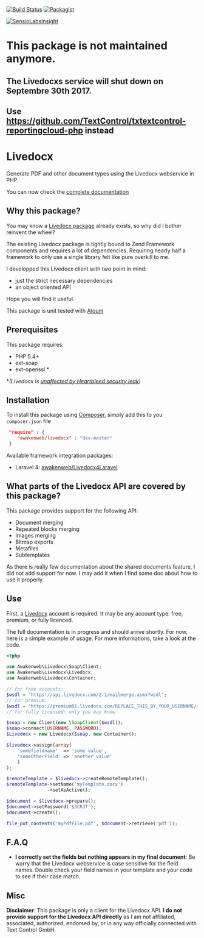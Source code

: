 [![Build Status](https://travis-ci.org/awakenweb/livedocx.svg?branch=master)](https://travis-ci.org/awakenweb/livedocx)
[![Packagist](https://img.shields.io/packagist/v/awakenweb/livedocx.svg)](https://packagist.org/packages/awakenweb/livedocx)

[![SensioLabsInsight](https://insight.sensiolabs.com/projects/71019cc4-c5ab-41eb-84ae-fd695d3c6db8/small.png)](https://insight.sensiolabs.com/projects/71019cc4-c5ab-41eb-84ae-fd695d3c6db8)


This package is not maintained anymore.
=======
The Livedocxs service will shut down on Septembre 30th 2017.
-------

Use https://github.com/TextControl/txtextcontrol-reportingcloud-php instead
-----------------------------------------


Livedocx
========
Generate PDF and other document types using the Livedocx webservice in PHP.

You can now check the [complete documentation](http://awakenweb.github.io/livedocx/)

Why this package?
-----------------

You may know a [Livedocx package](https://github.com/zendframework/ZendService_LiveDocx) already exists, so why did I bother reinvent the wheel?

The existing Livedocx package is tightly bound to Zend Framework components and requires a lot of dependencies. Requiring nearly half a framework to only use a single library felt like pure overkill to me.

I developped this Livedocx client with two point in mind:

* just the strict necessary dependencies
* an object oriented API

Hope you will find it useful.

This package is unit tested with [Atoum](https://github.com/atoum/atoum)

Prerequisites
-------------

This package requires:

* PHP 5.4+
* ext-soap
* ext-openssl *

*_(Livedocx is [unaffected by Heartbleed security leak](https://filippo.io/Heartbleed/#api.livedocx.com))_

Installation
------------

To install this package using [Composer](https://getcomposer.org/), simply add this to you `composer.json` file
```json
 "require" : {
    "awakenweb/livedocx" : "dev-master"
 }
```

Available framework integration packages:
* Laravel 4: [awakenweb/Livedocx4Laravel](https://github.com/awakenweb/livedocx4laravel)

What parts of the Livedocx API are covered by this package?
-----------------------------------------------------------

This package provides support for the following API:

* Document merging
* Repeated blocks merging
* Images merging
* Bitmap exports
* Metafiles
* Subtemplates

As there is really few documentation about the shared documents feature, I did not add support for now. I may add it when I find some doc about how to use it properly.

Use
---

First, a [Livedocx](http://www.livedocx.com/) account is required. It may be any account type: free, premium, or fully licenced.

The full documentation is in progress and should arrive shortly. For now, here is a simple example of usage. For more informations, take a look at the code.

```php
<?php

use Awakenweb\Livedocx\Soap\Client;
use Awakenweb\Livedocx\Livedocx;
use Awakenweb\Livedocx\Container;

// for free accounts:
$wsdl = 'https://api.livedocx.com/2.1/mailmerge.asmx?wsdl';
// for premium:
$wsdl = "https://premium01.livedocx.com/REPLACE_THIS_BY_YOUR_USERNAME/mailmerge.asmx?WSDL"
// for fully licensed: only you may know

$soap = new Client(new \SoapClient($wsdl));
$soap->connect(USERNAME, PASSWORD);
$Livedocx = new Livedocx($soap, new Container();

$livedocx->assign(array(
    'somefieldname'  => 'some value',
    'someOtherField' => 'another value'
    )
);

$remoteTemplate = $livedocx->createRemoteTemplate();
$remoteTemplate->setName('myTemplate.docx')
               ->setAsActive();

$document = $livedocx->prepare();
$document->setPassword('$3CR3T');
$document->create();

file_put_contents('myPdfFile.pdf', $document->retrieve('pdf'));
```

F.A.Q
-----

* **I correctly set the fields but nothing appears in my final document**: Be warry that the Livedocx webservice is case sensitive for the field names. Double check your field names in your template and your code to see if their case match.

Misc
----
__Disclaimer__:
This package is only a client for the Livedocx API.
__I do not provide support for the Livedocx API directly__ as I am not affiliated, associated, authorized, endorsed by, or in any way officially connected with Text Control GmbH.
